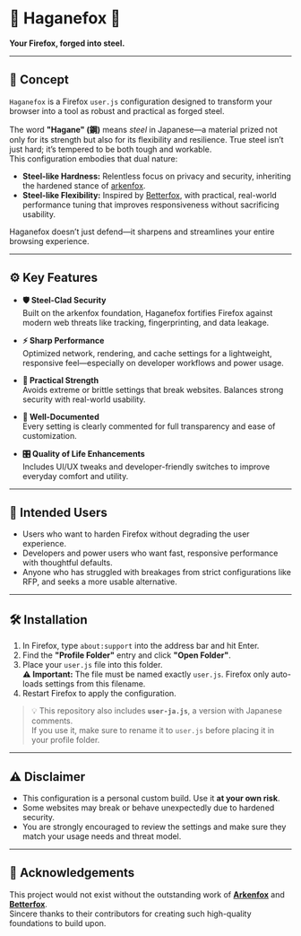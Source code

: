 # 🔩 Haganefox 🔩

**Your Firefox, forged into steel.**

---

## 🧠 Concept

`Haganefox` is a Firefox `user.js` configuration designed to transform your browser into a tool as robust and practical as forged steel.

The word **"Hagane" (鋼)** means *steel* in Japanese—a material prized not only for its strength but also for its flexibility and resilience. True steel isn’t just hard; it’s tempered to be both tough and workable.  
This configuration embodies that dual nature:

- **Steel-like Hardness:** Relentless focus on privacy and security, inheriting the hardened stance of [arkenfox](https://github.com/arkenfox/user.js).
- **Steel-like Flexibility:** Inspired by [Betterfox](https://github.com/yokoffing/Betterfox), with practical, real-world performance tuning that improves responsiveness without sacrificing usability.

Haganefox doesn’t just defend—it sharpens and streamlines your entire browsing experience.

---

## ⚙️ Key Features

- **🛡️ Steel-Clad Security**  
  Built on the arkenfox foundation, Haganefox fortifies Firefox against modern web threats like tracking, fingerprinting, and data leakage.

- **⚡ Sharp Performance**  
  Optimized network, rendering, and cache settings for a lightweight, responsive feel—especially on developer workflows and power usage.

- **🧩 Practical Strength**  
  Avoids extreme or brittle settings that break websites. Balances strong security with real-world usability.

- **📝 Well-Documented**  
  Every setting is clearly commented for full transparency and ease of customization.

- **🎛️ Quality of Life Enhancements**  
  Includes UI/UX tweaks and developer-friendly switches to improve everyday comfort and utility.

---

## 🎯 Intended Users

- Users who want to harden Firefox without degrading the user experience.
- Developers and power users who want fast, responsive performance with thoughtful defaults.
- Anyone who has struggled with breakages from strict configurations like RFP, and seeks a more usable alternative.

---

## 🛠️ Installation

1. In Firefox, type `about:support` into the address bar and hit Enter.
2. Find the **"Profile Folder"** entry and click **"Open Folder"**.
3. Place your `user.js` file into this folder.  
   **⚠️ Important:** The file must be named exactly `user.js`. Firefox only auto-loads settings from this filename.
4. Restart Firefox to apply the configuration.

> 💡 This repository also includes **`user-ja.js`**, a version with Japanese comments.  
> If you use it, make sure to rename it to `user.js` before placing it in your profile folder.

---

## ⚠️ Disclaimer

- This configuration is a personal custom build. Use it **at your own risk**.
- Some websites may break or behave unexpectedly due to hardened security.
- You are strongly encouraged to review the settings and make sure they match your usage needs and threat model.

---

## 🙏 Acknowledgements

This project would not exist without the outstanding work of [**Arkenfox**](https://github.com/arkenfox/user.js) and [**Betterfox**](https://github.com/yokoffing/Betterfox).  
Sincere thanks to their contributors for creating such high-quality foundations to build upon.
